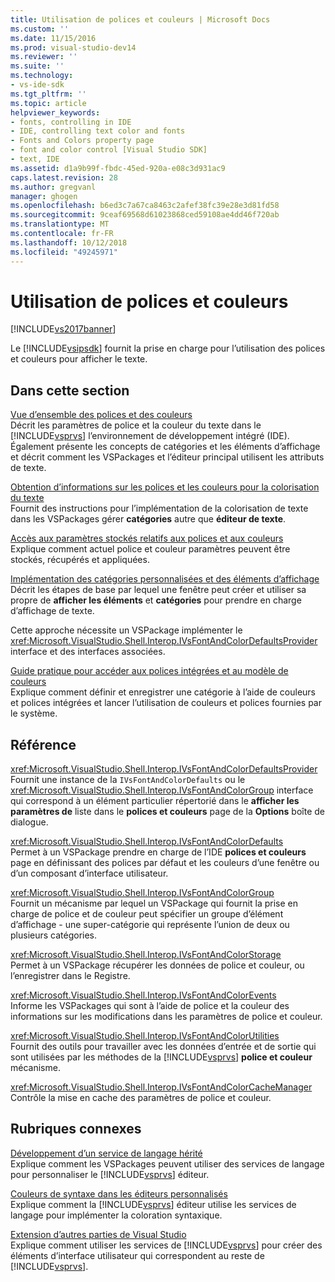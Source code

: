 ```yaml
---
title: Utilisation de polices et couleurs | Microsoft Docs
ms.custom: ''
ms.date: 11/15/2016
ms.prod: visual-studio-dev14
ms.reviewer: ''
ms.suite: ''
ms.technology:
- vs-ide-sdk
ms.tgt_pltfrm: ''
ms.topic: article
helpviewer_keywords:
- fonts, controlling in IDE
- IDE, controlling text color and fonts
- Fonts and Colors property page
- font and color control [Visual Studio SDK]
- text, IDE
ms.assetid: d1a9b99f-fbdc-45ed-920a-e08c3d931ac9
caps.latest.revision: 28
ms.author: gregvanl
manager: ghogen
ms.openlocfilehash: b6ed3c7a67ca8463c2afef38fc39e28e3d81fd58
ms.sourcegitcommit: 9ceaf69568d61023868ced59108ae4dd46f720ab
ms.translationtype: MT
ms.contentlocale: fr-FR
ms.lasthandoff: 10/12/2018
ms.locfileid: "49245971"
---
```

# <a name="using-fonts-and-colors"></a>Utilisation de polices et couleurs
[!INCLUDE[vs2017banner](../includes/vs2017banner.md)]

Le [!INCLUDE[vsipsdk](../includes/vsipsdk-md.md)] fournit la prise en charge pour l’utilisation des polices et couleurs pour afficher le texte.  
  
## <a name="in-this-section"></a>Dans cette section  
 [Vue d’ensemble des polices et des couleurs](../extensibility/font-and-color-overview.md)  
 Décrit les paramètres de police et la couleur du texte dans le [!INCLUDE[vsprvs](../includes/vsprvs-md.md)] l’environnement de développement intégré (IDE). Également présente les concepts de catégories et les éléments d’affichage et décrit comment les VSPackages et l’éditeur principal utilisent les attributs de texte.  
  
 [Obtention d’informations sur les polices et les couleurs pour la colorisation du texte](../extensibility/getting-font-and-color-information-for-text-colorization.md)  
 Fournit des instructions pour l’implémentation de la colorisation de texte dans les VSPackages gérer **catégories** autre que **éditeur de texte**.  
  
 [Accès aux paramètres stockés relatifs aux polices et aux couleurs](../extensibility/accessing-stored-font-and-color-settings.md)  
 Explique comment actuel police et couleur paramètres peuvent être stockés, récupérés et appliquées.  
  
 [Implémentation des catégories personnalisées et des éléments d’affichage](../extensibility/implementing-custom-categories-and-display-items.md)  
 Décrit les étapes de base par lequel une fenêtre peut créer et utiliser sa propre de **afficher les éléments** et **catégories** pour prendre en charge d’affichage de texte.  
  
 Cette approche nécessite un VSPackage implémenter le <xref:Microsoft.VisualStudio.Shell.Interop.IVsFontAndColorDefaultsProvider> interface et des interfaces associées.  
  
 [Guide pratique pour accéder aux polices intégrées et au modèle de couleurs](../extensibility/how-to-access-the-built-in-fonts-and-color-scheme.md)  
 Explique comment définir et enregistrer une catégorie à l’aide de couleurs et polices intégrées et lancer l’utilisation de couleurs et polices fournies par le système.  
  
## <a name="reference"></a>Référence  
 <xref:Microsoft.VisualStudio.Shell.Interop.IVsFontAndColorDefaultsProvider>  
 Fournit une instance de la `IVsFontAndColorDefaults` ou le <xref:Microsoft.VisualStudio.Shell.Interop.IVsFontAndColorGroup> interface qui correspond à un élément particulier répertorié dans le **afficher les paramètres de** liste dans le **polices et couleurs** page de la **Options** boîte de dialogue.  
  
 <xref:Microsoft.VisualStudio.Shell.Interop.IVsFontAndColorDefaults>  
 Permet à un VSPackage prendre en charge de l’IDE **polices et couleurs** page en définissant des polices par défaut et les couleurs d’une fenêtre ou d’un composant d’interface utilisateur.  
  
 <xref:Microsoft.VisualStudio.Shell.Interop.IVsFontAndColorGroup>  
 Fournit un mécanisme par lequel un VSPackage qui fournit la prise en charge de police et de couleur peut spécifier un groupe d’élément d’affichage - une super-catégorie qui représente l’union de deux ou plusieurs catégories.  
  
 <xref:Microsoft.VisualStudio.Shell.Interop.IVsFontAndColorStorage>  
 Permet à un VSPackage récupérer les données de police et couleur, ou l’enregistrer dans le Registre.  
  
 <xref:Microsoft.VisualStudio.Shell.Interop.IVsFontAndColorEvents>  
 Informe les VSPackages qui sont à l’aide de police et la couleur des informations sur les modifications dans les paramètres de police et couleur.  
  
 <xref:Microsoft.VisualStudio.Shell.Interop.IVsFontAndColorUtilities>  
 Fournit des outils pour travailler avec les données d’entrée et de sortie qui sont utilisées par les méthodes de la [!INCLUDE[vsprvs](../includes/vsprvs-md.md)] **police et couleur** mécanisme.  
  
 <xref:Microsoft.VisualStudio.Shell.Interop.IVsFontAndColorCacheManager>  
 Contrôle la mise en cache des paramètres de police et couleur.  
  
## <a name="related-sections"></a>Rubriques connexes  
 [Développement d’un service de langage hérité](../extensibility/internals/developing-a-legacy-language-service.md)  
 Explique comment les VSPackages peuvent utiliser des services de langage pour personnaliser le [!INCLUDE[vsprvs](../includes/vsprvs-md.md)] éditeur.  
  
 [Couleurs de syntaxe dans les éditeurs personnalisés](../extensibility/syntax-coloring-in-custom-editors.md)  
 Explique comment la [!INCLUDE[vsprvs](../includes/vsprvs-md.md)] éditeur utilise les services de langage pour implémenter la coloration syntaxique.  
  
 [Extension d’autres parties de Visual Studio](../extensibility/extending-other-parts-of-visual-studio.md)  
 Explique comment utiliser les services de [!INCLUDE[vsprvs](../includes/vsprvs-md.md)] pour créer des éléments d’interface utilisateur qui correspondent au reste de [!INCLUDE[vsprvs](../includes/vsprvs-md.md)].

